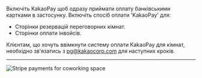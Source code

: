 Включіть KakaoPay щоб одразу приймати оплату банківськими картками в застосунку. Включіть спосіб оплати 'KakaoPay' для:
- Сторінки резервацій переговорних кімнат.
- Сторінки оплати інвойсів.

Клієнтам, що хочуть ввімкнути систему оплати KakaoPay для кімнат, необхідно зв'язатись з pg@kakaocorp.com для наступних кроків.

---

![Stripe payments for coworking space](https://s3.ap-northeast-2.amazonaws.com/marketing.feature.andcards.com/kakaopay-payment-method.png)
